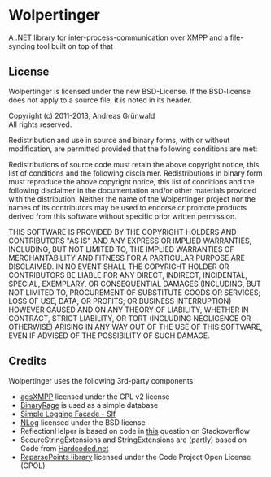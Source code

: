 Wolpertinger============A .NET library for inter-process-communication over XMPP and a file-syncing tool built on top of thatLicense -------Wolpertinger is licensed under the new BSD-License. If the BSD-license does not apply to a source file, it is noted in its header.Copyright (c) 2011-2013, Andreas Grünwald </br>All rights reserved.Redistribution and use in source and binary forms, with or without modification, are permitted provided that the following conditions are met:Redistributions of source code must retain the above copyright notice, this list of conditions and the following disclaimer.Redistributions in binary form must reproduce the above copyright notice, this list of conditions and the following disclaimer in the documentation and/or other materials provided with the distribution.Neither the name of the Wolpertinger project nor the names of its contributors may be used to endorse or promote products derived from this software without specific prior written permission.THIS SOFTWARE IS PROVIDED BY THE COPYRIGHT HOLDERS AND CONTRIBUTORS "AS IS" AND ANY EXPRESS OR IMPLIED WARRANTIES, INCLUDING, BUT NOT LIMITED TO, THE IMPLIED WARRANTIES OF MERCHANTABILITY AND FITNESS FOR A PARTICULAR PURPOSE ARE DISCLAIMED. IN NO EVENT SHALL THE COPYRIGHT HOLDER OR CONTRIBUTORS BE LIABLE FOR ANY DIRECT, INDIRECT, INCIDENTAL, SPECIAL, EXEMPLARY, OR CONSEQUENTIAL DAMAGES (INCLUDING, BUT NOT LIMITED TO, PROCUREMENT OF SUBSTITUTE GOODS OR SERVICES; LOSS OF USE, DATA, OR PROFITS; OR BUSINESS INTERRUPTION) HOWEVER CAUSED AND ON ANY THEORY OF LIABILITY, WHETHER IN CONTRACT, STRICT LIABILITY, OR TORT (INCLUDING NEGLIGENCE OR OTHERWISE) ARISING IN ANY WAY OUT OF THE USE OF THIS SOFTWARE, EVEN IF ADVISED OF THE POSSIBILITY OF SUCH DAMAGE.Credits------Wolpertinger uses the following 3rd-party components-	[agsXMPP](http://www.ag-software.de/agsxmpp-sdk/) licensed under the GPL v2 license
-	[BinaryRage](http://github.com/mchidk/BinaryRage) is used as a simple database-	[Simple Logging Facade - Slf](http://slf.codeplex.com/)-	[NLog](http://nlog-project.org/) licensed under the BSD license-	ReflectionHelper is based on code in [this](http://stackoverflow.com/questions/5113013/raise-an-event-via-reflection-in-c-sharp) question on Stackoverflow-	SecureStringExtensions and StringExtensions are (partly) based on Code from [Hardcoded.net](http://www.hardcodet.net/2009/04/dpapi-string-encryption-and-extension-methods)-	[ReparsePoints library](http://www.codeproject.com/Articles/21202/Reparse-Points-in-Vista) licensed under the Code Project Open License (CPOL)